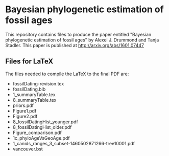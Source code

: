 Bayesian phylogenetic estimation of fossil ages
===============================================

This repository contains files to produce the paper entitled "Bayesian phylogenetic 
estimation of fossil ages" by Alexei J. Drummond and Tanja Stadler. This paper is
published at http://arxiv.org/abs/1601.07447

Files for LaTeX
---------------

The files needed to compile the LaTeX to the final PDF are:

* fossilDating-revision.tex
* fossilDating.bib
* 1_summaryTable.tex
* 8_summaryTable.tex
* priors.pdf
* Figure1.pdf
* Figure2.pdf
* 8_fossilDatingHist_younger.pdf
* 8_fossilDatingHist_older.pdf
* Figure_comparison.pdf
* 1c_phyloAgeVsGeoAge.pdf
* 1_canids_ranges_3_subset-1460502871266-tree10001.pdf
* vancouver.bst
